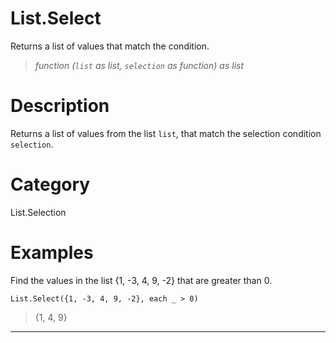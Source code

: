 ﻿# List.Select
Returns a list of values that match the condition.
> _function (<code>list</code> as list, <code>selection</code> as function) as list_
# Description 
Returns a list of values from the list <code>list</code>, that match the selection condition <code>selection</code>.
# Category 
List.Selection
# Examples 
Find the values in the list {1, -3, 4, 9, -2} that are greater than 0.
```
List.Select({1, -3, 4, 9, -2}, each _ > 0) 
```
> {1, 4, 9}
***
